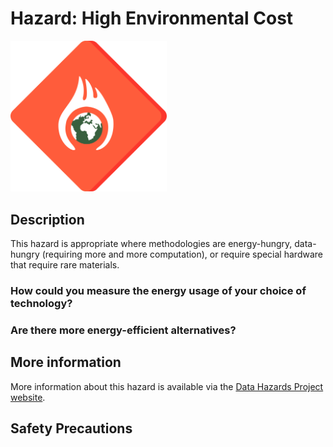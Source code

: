 # Hazard: High Environmental Cost

<img src="/images/environment.png" alt="A red diamond shaped outline (like a warning sign) with an image of a globe on fire in the middle" width="250"/>

## Description

This hazard is appropriate where methodologies are energy-hungry, data-hungry (requiring more and more computation), or require special hardware that require rare materials.

### How could you measure the energy usage of your choice of technology?

### Are there more energy-efficient alternatives?

## More information

More information about this hazard is available via the [Data Hazards Project website][1].

## Safety Precautions

[1]: https://datahazards.com/hazards/high-environmental-cost.html
